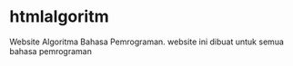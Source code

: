 # htmlalgoritm
Website Algoritma Bahasa Pemrograman.
website ini dibuat untuk semua bahasa pemrograman
